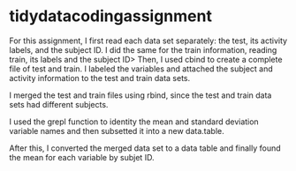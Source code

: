 # tidydatacodingassignment

For this assignment, I first read each data set separately: the test, its activity labels, and the subject ID. I did the same for the train information, reading train, its labels and the subject ID> Then, I used cbind to create a complete file of test and train. 
I labeled the variables and attached the subject and activity information to the test and train data sets. 

I merged the test and train files using rbind, since the test and train data sets had different subjects. 

I used the grepl function to identity the mean and standard deviation variable names and then subsetted it into a new data.table. 

After this, I converted the merged data set to a data table and finally found the mean for each variable by subjet ID.

